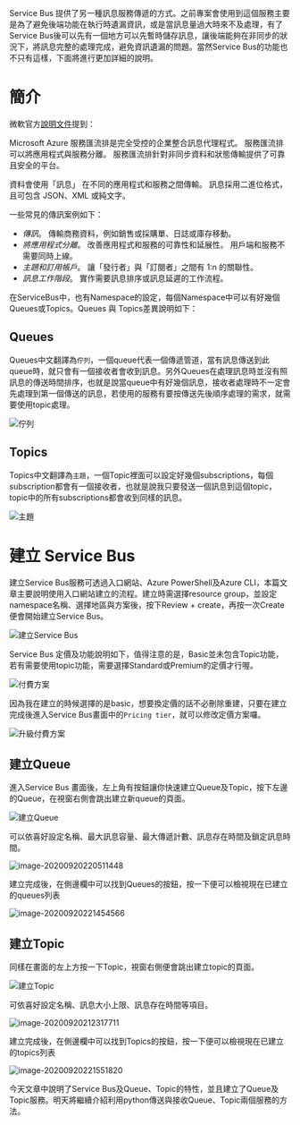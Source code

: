 Service Bus 提供了另一種訊息服務傳遞的方式。之前專案會使用到這個服務主要是為了避免後端功能在執行時遺漏資訊，或是當訊息量過大時來不及處理，有了Service Bus後可以先有一個地方可以先暫時儲存訊息，讓後端能夠在非同步的狀況下，將訊息完整的處理完成，避免資訊遺漏的問題。當然Service Bus的功能也不只有這樣，下面將進行更加詳細的說明。

# 簡介

微軟官方[說明文件](https://docs.microsoft.com/zh-tw/azure/service-bus-messaging/service-bus-messaging-overview)提到：

Microsoft Azure 服務匯流排是完全受控的企業整合訊息代理程式。 服務匯流排可以將應用程式與服務分離。 服務匯流排針對非同步資料和狀態傳輸提供了可靠且安全的平台。

資料會使用「訊息」  在不同的應用程式和服務之間傳輸。 訊息採用二進位格式，且可包含 JSON、XML 或純文字。

一些常見的傳訊案例如下：

- *傳訊*。 傳輸商務資料，例如銷售或採購單、日誌或庫存移動。
- *將應用程式分離*。 改善應用程式和服務的可靠性和延展性。 用戶端和服務不需要同時上線。
- *主題和訂用帳戶*。 讓「發行者」與「訂閱者」之間有 1:n  的關聯性。
- *訊息工作階段*。 實作需要訊息排序或訊息延遲的工作流程。



在ServiceBus中，也有Namespace的設定，每個Namespace中可以有好幾個Queues或Topics。Queues 與 Topics差異說明如下：

## Queues

Queues中文翻譯為`佇列`，一個queue代表一個傳遞管道，當有訊息傳送到此queue時，就只會有一個接收者會收到訊息。另外Queues在處理訊息時並沒有照訊息的傳送時間排序，也就是說當queue中有好幾個訊息，接收者處理時不一定會先處理到第一個傳送的訊息，若使用的服務有要按傳送先後順序處理的需求，就需要使用topic處理。

![佇列](https://raw.githubusercontent.com/HanInfinity/MDnoteImg/master/typora_uploadabout-service-bus-queue.png)



## Topics

Topics中文翻譯為`主題`，一個Topic裡面可以設定好幾個subscriptions，每個subscription都會有一個接收者，也就是說我只要發送一個訊息到這個topic，topic中的所有subscriptions都會收到同樣的訊息。

![主題](https://raw.githubusercontent.com/HanInfinity/MDnoteImg/master/typora_uploadabout-service-bus-topic.png)

# 建立 Service Bus

建立Service Bus服務可透過入口網站、Azure PowerShell及Azure CLI，本篇文章主要說明使用入口網站建立的流程。建立時需選擇resource group，並設定namespace名稱、選擇地區與方案後，按下Review + create，再按一次Create便會開始建立Service Bus。

![建立Service Bus](https://raw.githubusercontent.com/HanInfinity/MDnoteImg/master/typora_uploadimage-20200920210009945.png)

Service Bus 定價及功能說明如下，值得注意的是，Basic並未包含Topic功能，若有需要使用topic功能，需要選擇Standard或Premium的定價才行喔。

![付費方案](https://raw.githubusercontent.com/HanInfinity/MDnoteImg/master/typora_upload%E6%88%AA%E5%9C%96%202020-09-20%20%E4%B8%8B%E5%8D%889.00.44.png)

因為我在建立的時候選擇的是basic，想要換定價的話不必刪除重建，只要在建立完成後進入Service Bus畫面中的`Pricing tier`，就可以修改定價方案囉。

![升級付費方案](https://raw.githubusercontent.com/HanInfinity/MDnoteImg/master/typora_uploadtypora_uploadimage-20200920211929026.png)

## 建立Queue

進入Service Bus 畫面後，左上角有按鈕讓你快速建立Queue及Topic，按下左邊的Queue，在視窗右側會跳出建立新queue的頁面。

![建立Queue](https://raw.githubusercontent.com/HanInfinity/MDnoteImg/master/typora_uploadimage-20200920211838298.png)

可以依喜好設定名稱、最大訊息容量、最大傳遞計數、訊息存在時間及鎖定訊息時間。

![image-20200920220511448](https://raw.githubusercontent.com/HanInfinity/MDnoteImg/master/typora_uploadimage-20200920220511448.png)

建立完成後，在側邊欄中可以找到Queues的按鈕，按一下便可以檢視現在已建立的queues列表

![image-20200920221454566](https://raw.githubusercontent.com/HanInfinity/MDnoteImg/master/typora_uploadimage-20200920221454566.png)

## 建立Topic

同樣在畫面的左上方按一下Topic，視窗右側便會跳出建立topic的頁面。

![建立Topic](https://raw.githubusercontent.com/HanInfinity/MDnoteImg/master/typora_uploadimage-20200920211910506.png)

可依喜好設定名稱、訊息大小上限、訊息存在時間等項目。

![image-20200920212317711](https://raw.githubusercontent.com/HanInfinity/MDnoteImg/master/typora_uploadimage-20200920212317711.png)

建立完成後，在側邊欄中可以找到Topics的按鈕，按一下便可以檢視現在已建立的topics列表

![image-20200920221551820](https://raw.githubusercontent.com/HanInfinity/MDnoteImg/master/typora_uploadimage-20200920221551820.png)

今天文章中說明了Service Bus及Queue、Topic的特性，並且建立了Queue及Topic服務。明天將繼續介紹利用python傳送與接收Queue、Topic兩個服務的方法。